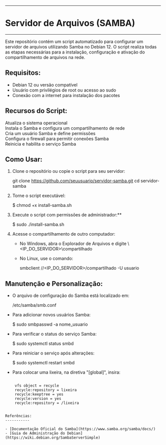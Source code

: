 --------------------------------
# Servidor de Arquivos (SAMBA) #
--------------------------------

Este repositório contém um script automatizado para configurar um servidor de arquivos utilizando Samba no Debian 12. 
O script realiza todas as etapas necessárias para a instalação, configuração e ativação do compartilhamento de arquivos na rede.

Requisitos:  
-----------

- Debian 12 ou versão compatível  
- Usuário com privilégios de root ou acesso ao sudo
- Conexão com a internet para instalação dos pacotes  

Recursos do Script: 
-------------------

Atualiza o sistema operacional  
Instala o Samba e configura um compartilhamento de rede  
Cria um usuário Samba e define permissões  
Configura o firewall para permitir conexões Samba  
Reinicia e habilita o serviço Samba  

Como Usar:
----------

1. Clone o repositório ou copie o script para seu servidor: 
  
   git clone https://github.com/seuusuario/servidor-samba.git
   cd servidor-samba
 

2. Torne o script executável: 
  
   $ chmod +x install-samba.sh
   

3. Execute o script com permissões de administrador:**  
   
   $ sudo ./install-samba.sh
  

4. Acesse o compartilhamento de outro computador: 
   - No Windows, abra o Explorador de Arquivos e digite \\<IP_DO_SERVIDOR>\compartilhado 
   - No Linux, use o comando:  
    
     smbclient //<IP_DO_SERVIDOR>/compartilhado -U usuario
    

Manutenção e Personalização: 
----------------------------

- O arquivo de configuração do Samba está localizado em:  
 
  /etc/samba/smb.conf
 
- Para adicionar novos usuários Samba:  
 
  $ sudo smbpasswd -a nome_usuario
  
- Para verificar o status do serviço Samba:  
  
  $ sudo systemctl status smbd
  
- Para reiniciar o serviço após alterações:  
  
  $ sudo systemctl restart smbd
  
- Para colocar uma lixeira, na diretiva "[global]", insira:
  ```OBS: O diretório "lixeira" deve ser criado no servidor.
  
   vfs object = recycle
   recycle:repository = lixeira
   recycle:keeptree = yes
   recycle:version = yes
   recycle:repository = /lixeira
```
  
Referências:
-----------

- [Documentação Oficial do Samba](https://www.samba.org/samba/docs/)  
- [Guia de Administração do Debian](https://wiki.debian.org/SambaServerSimple)  


